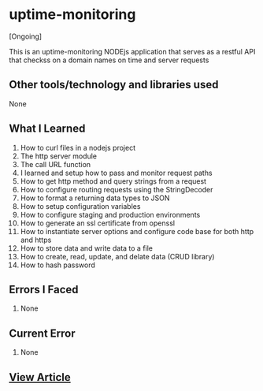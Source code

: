 # uptime-monitoring

[Ongoing]

This is an uptime-monitoring NODEjs application that serves as a restful API that checkss on a domain names on time and server requests

## Other tools/technology and libraries used

 None

## What I Learned

  1. How to curl files in a nodejs project
  2. The http server module
  3. The call URL function
  4. I learned and setup how to pass and monitor request paths
  5. How to get http method and query strings from a request
  6. How to configure routing requests using the StringDecoder
  7. How to format a returning data types to JSON
  8. How to setup configuration variables
  9. How to configure staging and production environments
  10. How to generate an ssl certificate from openssl
  11. How to instantiate server options and configure code base for both http and https
  12. How to store data and write data to a file
  13. How to create, read, update, and delate data (CRUD library)
  14. How to hash password
  
## Errors  I Faced

  1. None

## Current Error
  
  1. None

## [View Article](#)
